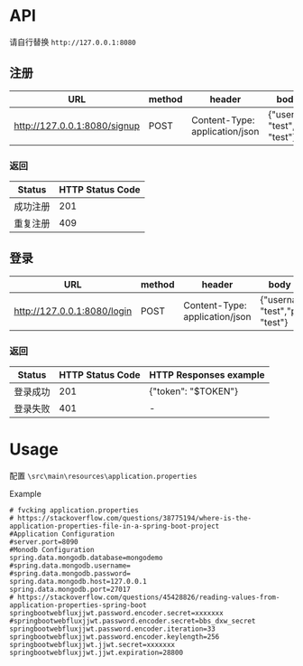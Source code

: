 # API
请自行替换 `http://127.0.0.1:8080`

## 注册
URL|method|header|body example
-|-|-|-
http://127.0.0.1:8080/signup|POST|Content-Type: application/json|{"username": "test","password": "test"}

### 返回
Status|HTTP Status Code
-|-|
成功注册|201
重复注册|409

## 登录
URL|method|header|body example
-|-|-|-
http://127.0.0.1:8080/login|POST|Content-Type: application/json|{"username": "test","password": "test"}

### 返回
Status|HTTP Status Code|HTTP Responses example
-|-|-|
登录成功|201|{"token": "$TOKEN"}
登录失败|401|-

# Usage
配置 `\src\main\resources\application.properties`

Example
```
# fvcking application.properties
# https://stackoverflow.com/questions/38775194/where-is-the-application-properties-file-in-a-spring-boot-project
#Application Configuration
#server.port=8090
#Monodb Configuration
spring.data.mongodb.database=mongodemo
#spring.data.mongodb.username=
#spring.data.mongodb.password=
spring.data.mongodb.host=127.0.0.1
spring.data.mongodb.port=27017
# https://stackoverflow.com/questions/45428826/reading-values-from-application-properties-spring-boot
springbootwebfluxjjwt.password.encoder.secret=xxxxxxx
#springbootwebfluxjjwt.password.encoder.secret=bbs_dxw_secret
springbootwebfluxjjwt.password.encoder.iteration=33
springbootwebfluxjjwt.password.encoder.keylength=256
springbootwebfluxjjwt.jjwt.secret=xxxxxxx
springbootwebfluxjjwt.jjwt.expiration=28800
```